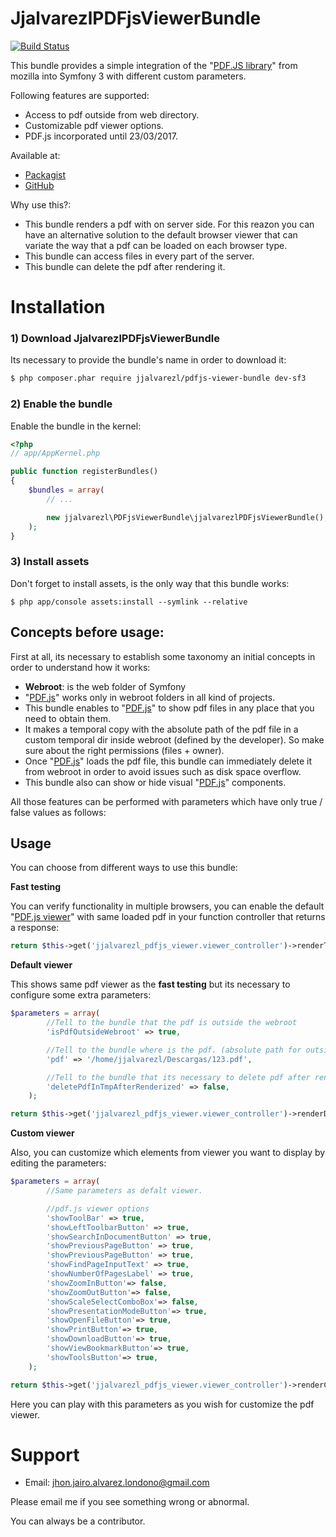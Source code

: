 JjalvarezlPDFjsViewerBundle
===========================

[![Build Status](https://travis-ci.org/jjalvarezl/JjalvarezlPDFjsViewerBundle.svg?branch=sf3)](https://travis-ci.org/jjalvarezl/JjalvarezlPDFjsViewerBundle)

This bundle provides a simple integration of the "[PDF.JS library](https://github.com/mozilla/pdf.js)" from mozilla into Symfony 3 with different custom parameters.

Following features are supported:
* Access to pdf outside from web directory.
* Customizable pdf viewer options.
* PDF.js incorporated until 23/03/2017.

Available at:
* [Packagist](https://packagist.org/packages/jjalvarezl/pdfjs-viewer-bundle#dev-sf3)
* [GitHub](https://github.com/jjalvarezl/JjalvarezlPDFjsViewerBundle/tree/sf3)

Why use this?:

* This bundle renders a pdf with on server side. For this reazon you can have an alternative solution to the default browser viewer that can variate the way that a pdf can be loaded on each browser type.
* This bundle can access files in every part of the server.
* This bundle can delete the pdf after rendering it.

Installation
============

### 1) Download JjalvarezlPDFjsViewerBundle

Its necessary to provide the bundle's name in order to download it:

``` bash
$ php composer.phar require jjalvarezl/pdfjs-viewer-bundle dev-sf3
```

### 2) Enable the bundle

Enable the bundle in the kernel:

``` php
<?php
// app/AppKernel.php

public function registerBundles()
{
    $bundles = array(
        // ...

        new jjalvarezl\PDFjsViewerBundle\jjalvarezlPDFjsViewerBundle(),
    );
}
```

### 3) Install assets

Don't forget to install assets, is the only way that this bundle works:

```
$ php app/console assets:install --symlink --relative
```

## Concepts before usage:

First at all, its necessary to establish some taxonomy an initial concepts in order to understand how it works:

* **Webroot**: is the web folder of Symfony
* "[PDF.js](https://github.com/mozilla/pdf.js)" works only in webroot folders in all kind of projects.
* This bundle enables to "[PDF.js](https://github.com/mozilla/pdf.js)" to show pdf files in any place that you need to obtain them.
* It makes a temporal copy with the absolute path of the pdf file in a custom temporal dir inside webroot (defined by the developer). So make sure about the right permissions (files + owner).
* Once "[PDF.js](https://github.com/mozilla/pdf.js)" loads the pdf file, this bundle can immediately delete it from webroot in order to avoid issues such as disk space overflow.
* This bundle also can show or hide visual "[PDF.js](https://github.com/mozilla/pdf.js)" components.

All those features can be performed with parameters which have only true / false values as follows:

## Usage

You can choose from different ways to use this bundle:

**Fast testing**

You can verify functionality in multiple browsers, you can enable the default "[PDF.js viewer](https://mozilla.github.io/pdf.js/web/viewer.html)" with same loaded pdf in your function controller that returns a response:

```php
return $this->get('jjalvarezl_pdfjs_viewer.viewer_controller')->renderTestViewer();
```

**Default viewer**

This shows same pdf viewer as the **fast testing** but its necessary to configure some extra parameters:

```php
$parameters = array(
        //Tell to the bundle that the pdf is outside the webroot
        'isPdfOutsideWebroot' => true,

        //Tell to the bundle where is the pdf. (absolute path for outside temporal folder pdf, just the <name>.pdf for inside temporal folder)
        'pdf' => '/home/jjalvarezl/Descargas/123.pdf',

        //Tell to the bundle that its necessary to delete pdf after render.
        'deletePdfInTmpAfterRenderized' => false,
    );

return $this->get('jjalvarezl_pdfjs_viewer.viewer_controller')->renderDefaultViewer($parameters);
```

**Custom viewer**

Also, you can customize which elements from viewer you want to display by editing the parameters:

```php
$parameters = array(
        //Same parameters as defalt viewer.

        //pdf.js viewer options
        'showToolBar' => true,
        'showLeftToolbarButton' => true,
        'showSearchInDocumentButton' => true,
        'showPreviousPageButton' => true,
        'showPreviousPageButton' => true,
        'showFindPageInputText' => true,
        'showNumberOfPagesLabel' => true,
        'showZoomInButton'=> false,
        'showZoomOutButton'=> false,
        'showScaleSelectComboBox'=> false,
        'showPresentationModeButton'=> true,
        'showOpenFileButton'=> true,
        'showPrintButton'=> true,
        'showDownloadButton'=> true,
        'showViewBookmarkButton'=> true,
        'showToolsButton'=> true,
    );

return $this->get('jjalvarezl_pdfjs_viewer.viewer_controller')->renderCustomViewer($parameters);
```

Here you can play with this parameters as you wish for customize the pdf viewer.

Support
=======

* Email: jhon.jairo.alvarez.londono@gmail.com

Please email me if you see something wrong or abnormal.

You can always be a contributor.
